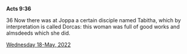**Acts 9:36**

36 Now there was at Joppa a certain disciple named Tabitha, which by interpretation is called Dorcas: this woman was full of good works and almsdeeds which she did.

[Wednesday 18-May, 2022](https://t.me/s/daily_scripture)
